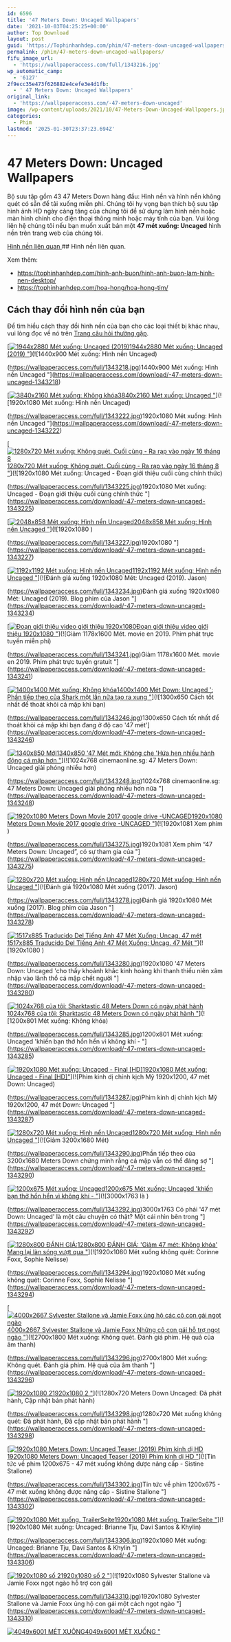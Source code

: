 ```yaml
---
id: 6596
title: '47 Meters Down: Uncaged Wallpapers'
date: '2021-10-03T04:25:25+00:00'
author: Top Download
layout: post
guid: 'https://Tophinhanhdep.com/phim/47-meters-down-uncaged-wallpapers/'
permalink: /phim/47-meters-down-uncaged-wallpapers/
fifu_image_url:
  - 'https://wallpaperaccess.com/full/1343216.jpg'
wp_automatic_camp:
  - '6127'
2f9ecc35e473f626882e4cefe3e4d1fb:
  - ' 47 Meters Down: Uncaged Wallpapers'
original_link:
  - 'https://wallpaperaccess.com/-47-meters-down-uncaged'
image: /wp-content/uploads/2021/10/47-Meters-Down-Uncaged-Wallpapers.jpg
categories:
  - Phim
lastmod: '2025-01-30T23:37:23.694Z'
---
```

#  47 Meters Down: Uncaged Wallpapers

Bộ sưu tập gồm 43 47 Meters Down hàng đầu: Hình nền và hình nền không quét có sẵn để tải xuống miễn phí. Chúng tôi hy vọng bạn thích bộ sưu tập hình ảnh HD ngày càng tăng của chúng tôi để sử dụng làm hình nền hoặc màn hình chính cho điện thoại thông minh hoặc máy tính của bạn. Vui lòng liên hệ chúng tôi nếu bạn muốn xuất bản một  **47 mét xuống: Uncaged** hình nền trên trang web của chúng tôi.

[Hình nền liên quan ](#related) ## Hình nền liên quan.

   
 Xem thêm:

   
- <https://tophinhanhdep.com/hinh-anh-buon/hinh-anh-buon-lam-hinh-nen-desktop/>
- <https://tophinhanhdep.com/hoa-hong/hoa-hong-tim/>

## Cách thay đổi hình nền của bạn

Để tìm hiểu cách thay đổi hình nền của bạn cho các loại thiết bị khác nhau, vui lòng đọc về nó trên [Trang câu hỏi thường gặp](https://tophinhanhdep.com/faq/).

  
[[![1944x2880 Mét xuống: Uncaged (2019)](https://wallpaperaccess.com/full/1343216.jpg)1944x2880 Mét xuống: Uncaged (2019) "](https://wallpaperaccess.com/download/-47-meters-down-uncaged-1343216)](![1440x900 Mét xuống: Hình nền Uncaged)

(https://wallpaperaccess.com/full/1343218.jpg)1440x900 Mét xuống: Hình nền Uncaged "](https://wallpaperaccess.com/download/-47-meters-down-uncaged-1343218)

[[![3840x2160 Mét xuống: Không khóa](https://wallpaperaccess.com/full/1343220.jpg)3840x2160 Mét xuống: Uncaged "](https://wallpaperaccess.com/download/-47-meters-down-uncaged-1343220)](![1920x1080 Mét xuống: Hình nền Uncaged)

(https://wallpaperaccess.com/full/1343222.jpg)1920x1080 Mét xuống: Hình nền Uncaged "](https://wallpaperaccess.com/download/-47-meters-down-uncaged-1343222)

[[![1280x720 Mét xuống: Không quét.  Cuối cùng - Ra rạp vào ngày 16 tháng 8](https://wallpaperaccess.com/full/1343224.jpg)1280x720 Mét xuống: Không quét. Cuối cùng - Ra rạp vào ngày 16 tháng 8 "](https://wallpaperaccess.com/download/-47-meters-down-uncaged-1343224)](![1920x1080 Mét xuống: Uncaged - Đoạn giới thiệu cuối cùng chính thức)

(https://wallpaperaccess.com/full/1343225.jpg)1920x1080 Mét xuống: Uncaged - Đoạn giới thiệu cuối cùng chính thức "](https://wallpaperaccess.com/download/-47-meters-down-uncaged-1343225)

[[![2048x858 Mét xuống: Hình nền Uncaged](https://wallpaperaccess.com/full/1343226.jpg)2048x858 Mét xuống: Hình nền Uncaged "](https://wallpaperaccess.com/download/-47-meters-down-uncaged-1343226)](![1920x1080 )

(https://wallpaperaccess.com/full/1343227.jpg)1920x1080 "](https://wallpaperaccess.com/download/-47-meters-down-uncaged-1343227)

[[![1192x1192 Mét xuống: Hình nền Uncaged](https://wallpaperaccess.com/full/1343229.jpg)1192x1192 Mét xuống: Hình nền Uncaged "](https://wallpaperaccess.com/download/-47-meters-down-uncaged-1343229)](![Đánh giá xuống 1920x1080 Mét: Uncaged (2019).  Jason)

(https://wallpaperaccess.com/full/1343234.jpg)Đánh giá xuống 1920x1080 Mét: Uncaged (2019). Blog phim của Jason "](https://wallpaperaccess.com/download/-47-meters-down-uncaged-1343234)

[[![Đoạn giới thiệu video giới thiệu 1920x1080](https://wallpaperaccess.com/full/1343236.jpg)Đoạn giới thiệu video giới thiệu 1920x1080 "](https://wallpaperaccess.com/download/-47-meters-down-uncaged-1343236)](![Giảm 1178x1600 Mét.  movie en 2019. Phim phát trực tuyến miễn phí)

(https://wallpaperaccess.com/full/1343241.jpg)Giảm 1178x1600 Mét. movie en 2019. Phim phát trực tuyến gratuit "](https://wallpaperaccess.com/download/-47-meters-down-uncaged-1343241)

[[![1400x1400 Mét xuống: Không khóa](https://wallpaperaccess.com/full/1343243.jpg)1400x1400 Mét Down: Uncaged ': Phần tiếp theo của Shark một lần nữa tạo ra xung "](https://wallpaperaccess.com/download/-47-meters-down-uncaged-1343243)](![1300x650 Cách tốt nhất để thoát khỏi cá mập khi bạn)

(https://wallpaperaccess.com/full/1343246.jpg)1300x650 Cách tốt nhất để thoát khỏi cá mập khi bạn đang ở độ cao '47 mét'](https://wallpaperaccess.com/download/-47-meters-down-uncaged-1343246)

[[![1340x850 Mới ](https://wallpaperaccess.com/full/1343247.jpg)1340x850 '47 Mét mới: Không che 'Hứa hẹn nhiều hành động cá mập hơn "](https://wallpaperaccess.com/download/-47-meters-down-uncaged-1343247)](![1024x768 cinemaonline.sg: 47 Meters Down: Uncaged giải phóng nhiều hơn)

(https://wallpaperaccess.com/full/1343248.jpg)1024x768 cinemaonline.sg: 47 Meters Down: Uncaged giải phóng nhiều hơn nữa "](https://wallpaperaccess.com/download/-47-meters-down-uncaged-1343248)

[[![1920x1080 Meters Down Movie 2017 google drive -UNCAGED](https://wallpaperaccess.com/full/1343274.jpg)1920x1080 Meters Down Movie 2017 google drive -UNCAGED "](https://wallpaperaccess.com/download/-47-meters-down-uncaged-1343274)](![1920x1081 Xem phim )

(https://wallpaperaccess.com/full/1343275.jpg)1920x1081 Xem phim “47 Meters Down: Uncaged”, có sự tham gia của "](https://wallpaperaccess.com/download/-47-meters-down-uncaged-1343275)

[[![1280x720 Mét xuống: Hình nền Uncaged](https://wallpaperaccess.com/full/1343276.jpg)1280x720 Mét xuống: Hình nền Uncaged "](https://wallpaperaccess.com/download/-47-meters-down-uncaged-1343276)](![Đánh giá 1920x1080 Mét xuống (2017).  Jason)

(https://wallpaperaccess.com/full/1343278.jpg)Đánh giá 1920x1080 Mét xuống (2017). Blog phim của Jason "](https://wallpaperaccess.com/download/-47-meters-down-uncaged-1343278)

[[![1517x885 Traducido Del Tiếng Anh 47 Mét Xuống: Uncag.  47 mét](https://wallpaperaccess.com/full/1343279.jpg)1517x885 Traducido Del Tiếng Anh 47 Mét Xuống: Uncag. 47 Mét "](https://wallpaperaccess.com/download/-47-meters-down-uncaged-1343279)](![1920x1080 )

(https://wallpaperaccess.com/full/1343280.jpg)1920x1080 '47 Meters Down: Uncaged 'cho thấy khoảnh khắc kinh hoàng khi thanh thiếu niên xâm nhập vào lãnh thổ cá mập chết người "](https://wallpaperaccess.com/download/-47-meters-down-uncaged-1343280)

[[![1024x768 của tôi: Sharktastic 48 Meters Down có ngày phát hành](https://wallpaperaccess.com/full/1343284.jpg)1024x768 của tôi: Sharktastic 48 Meters Down có ngày phát hành "](https://wallpaperaccess.com/download/-47-meters-down-uncaged-1343284)](![1200x801 Mét xuống: Không khóa)

(https://wallpaperaccess.com/full/1343285.jpg)1200x801 Mét xuống: Uncaged 'khiến bạn thở hổn hển vì không khí - "](https://wallpaperaccess.com/download/-47-meters-down-uncaged-1343285)

[[![1920x1080 Mét xuống: Uncaged - Final [HD]](https://wallpaperaccess.com/full/1343286.jpg)1920x1080 Mét xuống: Uncaged - Final \[HD\]"](https://wallpaperaccess.com/download/-47-meters-down-uncaged-1343286)](![Phim kinh dị chính kịch Mỹ 1920x1200, 47 mét Down: Uncaged)

(https://wallpaperaccess.com/full/1343287.jpg)Phim kinh dị chính kịch Mỹ 1920x1200, 47 mét Down: Uncaged "](https://wallpaperaccess.com/download/-47-meters-down-uncaged-1343287)

[[![1280x720 Mét xuống: Hình nền Uncaged](https://wallpaperaccess.com/full/1343289.jpg)1280x720 Mét xuống: Hình nền Uncaged "](https://wallpaperaccess.com/download/-47-meters-down-uncaged-1343289)](![Giảm 3200x1680 Mét)

(https://wallpaperaccess.com/full/1343290.jpg)Phần tiếp theo của 3200x1680 Meters Down chứng minh rằng cá mập vẫn có thể đáng sợ "](https://wallpaperaccess.com/download/-47-meters-down-uncaged-1343290)

[[![1200x675 Mét xuống: Uncaged](https://wallpaperaccess.com/full/1343291.jpg)1200x675 Mét xuống: Uncaged 'khiến bạn thở hổn hển vì không khí - "](https://wallpaperaccess.com/download/-47-meters-down-uncaged-1343291)](![3000x1763 là )

(https://wallpaperaccess.com/full/1343292.jpg)3000x1763 Có phải '47 mét Down: Uncaged' là một câu chuyện có thật? Một cái nhìn bên trong "](https://wallpaperaccess.com/download/-47-meters-down-uncaged-1343292)

[[![1280x800 ĐÁNH GIÁ: ](https://wallpaperaccess.com/full/1343293.jpg)1280x800 ĐÁNH GIÁ: 'Giảm 47 mét: Không khóa' Mang lại làn sóng vượt qua "](https://wallpaperaccess.com/download/-47-meters-down-uncaged-1343293)](![1920x1080 Mét xuống không quét: Corinne Foxx, Sophie Nelisse)

(https://wallpaperaccess.com/full/1343294.jpg)1920x1080 Mét xuống không quét: Corinne Foxx, Sophie Nelisse "](https://wallpaperaccess.com/download/-47-meters-down-uncaged-1343294)

[[![4000x2667 Sylvester Stallone và Jamie Foxx ủng hộ các cô con gái ngọt ngào](https://wallpaperaccess.com/full/1343295.jpg)4000x2667 Sylvester Stallone và Jamie Foxx Những cô con gái hỗ trợ ngọt ngào "](https://wallpaperaccess.com/download/-47-meters-down-uncaged-1343295)](![2700x1800 Mét xuống: Không quét.  Đánh giá phim.  Hệ quả của âm thanh)

(https://wallpaperaccess.com/full/1343296.jpg)2700x1800 Mét xuống: Không quét. Đánh giá phim. Hệ quả của âm thanh "](https://wallpaperaccess.com/download/-47-meters-down-uncaged-1343296)

[[![1920x1080 2](https://wallpaperaccess.com/full/1343297.jpg)1920x1080 2 "](https://wallpaperaccess.com/download/-47-meters-down-uncaged-1343297)](![1280x720 Meters Down Uncaged: Đã phát hành, Cập nhật bản phát hành)

(https://wallpaperaccess.com/full/1343298.jpg)1280x720 Mét xuống không quét: Đã phát hành, Đã cập nhật bản phát hành "](https://wallpaperaccess.com/download/-47-meters-down-uncaged-1343298)

[[![1920x1080 Meters Down: Uncaged Teaser (2019) Phim kinh dị HD](https://wallpaperaccess.com/full/1343299.jpg)1920x1080 Meters Down: Uncaged Teaser (2019) Phim kinh dị HD "](https://wallpaperaccess.com/download/-47-meters-down-uncaged-1343299)](![Tin tức về phim 1200x675 - 47 mét xuống không được nâng cấp - Sistine Stallone)

(https://wallpaperaccess.com/full/1343302.jpg)Tin tức về phim 1200x675 - 47 mét xuống không được nâng cấp - Sistine Stallone "](https://wallpaperaccess.com/download/-47-meters-down-uncaged-1343302)

[[![1920x1080 Mét xuống.  TrailerSeite](https://wallpaperaccess.com/full/1343304.jpg)1920x1080 Mét xuống. TrailerSeite "](https://wallpaperaccess.com/download/-47-meters-down-uncaged-1343304)](![1920x1080 Mét xuống: Uncaged: Brianne Tju, Davi Santos & Khylin)

(https://wallpaperaccess.com/full/1343306.jpg)1920x1080 Mét xuống: Uncaged: Brianne Tju, Davi Santos &amp; Khylin "](https://wallpaperaccess.com/download/-47-meters-down-uncaged-1343306)

[[![1920x1080 số 2](https://wallpaperaccess.com/full/1343308.jpg)1920x1080 số 2 "](https://wallpaperaccess.com/download/-47-meters-down-uncaged-1343308)](![1920x1080 Sylvester Stallone và Jamie Foxx ngọt ngào hỗ trợ con gái)

(https://wallpaperaccess.com/full/1343310.jpg)1920x1080 Sylvester Stallone và Jamie Foxx ủng hộ con gái một cách ngọt ngào "](https://wallpaperaccess.com/download/-47-meters-down-uncaged-1343310)

[![4049x6001 MÉT XUỐNG](https://wallpaperaccess.com/full/1343314.jpg)4049x6001 MÉT XUỐNG "](https://wallpaperaccess.com/download/-47-meters-down-uncaged-1343314)
